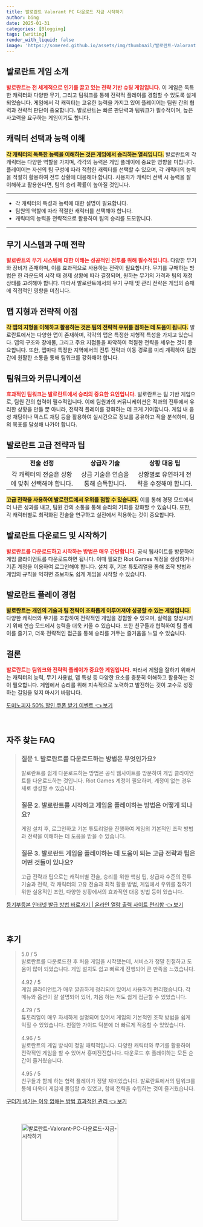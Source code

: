 ```yaml
---
title: 발로란트 Valorant PC 다운로드 지금 시작하기
author: bing
date: 2025-01-31
categories: [Blogging]
tags: [writing]
render_with_liquid: false
image: 'https://somered.github.io/assets/img/thumbnail/발로란트-Valorant-PC-다운로드-지금-시작하기.webp'
---
```



<h2 id='발로란트_게임_소개'>발로란트 게임 소개</h2>

<p><b><span style="color: #ee2323;">발로란트는 전 세계적으로 인기를 끌고 있는 전략 기반 슈팅 게임입니다.</span></b> 이 게임은 독특한 캐릭터와 다양한 무기, 그리고 팀워크를 통해 전략적 플레이를 경험할 수 있도록 설계되었습니다. 게임에서 각 캐릭터는 고유한 능력을 가지고 있어 플레이어는 팀원 간의 협력과 전략적 판단이 중요합니다. 발로란트는 빠른 판단력과 팀워크가 필수적이며, 높은 사고력을 요구하는 게임이기도 합니다.</p>

<h2 id='캐릭터_선택과_능력_이해'>캐릭터 선택과 능력 이해</h2>

<p><b><span style="background-color: #ffe066;">각 캐릭터의 독특한 능력을 이해하는 것은 게임에서 승리하는 열쇠입니다.</span></b> 발로란트의 각 캐릭터는 다양한 역할을 가지며, 각각의 능력은 게임 플레이에 중요한 영향을 미칩니다. 플레이어는 자신의 팀 구성에 따라 적합한 캐릭터를 선택할 수 있으며, 각 캐릭터의 능력을 적절히 활용하여 전투 상황에 대응해야 합니다. 사용자가 캐릭터 선택 시 능력을 잘 이해하고 활용한다면, 팀의 승리 확률이 높아질 것입니다.</p>

<hr />

<ul>
    <li>각 캐릭터의 특성과 능력에 대한 설명이 필요합니다.</li>
    <li>팀원의 역할에 따라 적절한 캐릭터를 선택해야 합니다.</li>
    <li>캐릭터의 능력을 전략적으로 활용하여 팀의 승리를 도모합니다.</li>
</ul>

<hr />

<h2 id='무기_시스템과_구매_전략'>무기 시스템과 구매 전략</h2>

<p><b><span style="color: #ee2323;">발로란트의 무기 시스템에 대한 이해는 성공적인 전투를 위해 필수적입니다.</span></b> 다양한 무기와 장비가 존재하며, 이를 효과적으로 사용하는 전략이 필요합니다. 무기를 구매하는 방법은 한 라운드의 시작 때 경제 상황에 따라 결정되며, 원하는 무기의 가격과 팀의 재정 상태를 고려해야 합니다. 따라서 발로란트에서의 무기 구매 및 관리 전략은 게임의 승패에 직접적인 영향을 미칩니다.</p>

<h2 id='맵_지형과_전략적_이점'>맵 지형과 전략적 이점</h2>

<p><b><span style="background-color: #ffe066;">각 맵의 지형을 이해하고 활용하는 것은 팀의 전략적 우위를 점하는 데 도움이 됩니다.</span></b> 발로란트에서는 다양한 맵이 존재하며, 각각의 맵은 특정한 지형적 특성을 가지고 있습니다. 맵의 구조와 장애물, 그리고 주요 지점들을 파악하여 적절한 전략을 세우는 것이 중요합니다. 또한, 맵마다 특정한 지역에서의 전투 전략과 이동 경로를 미리 계획하여 팀원 간에 원활한 소통을 통해 팀워크를 강화해야 합니다.</p>

<h2 id='팀워크와_커뮤니케이션'>팀워크와 커뮤니케이션</h2>

<p><b><span style="color: #ee2323;">효과적인 팀워크는 발로란트에서 승리의 중요한 요인입니다.</span></b> 발로란트는 팀 기반 게임으로, 팀원 간의 협력이 필수적입니다. 이에 팀원과의 커뮤니케이션은 적과의 전투에서 유리한 상황을 만들 뿐 아니라, 전략적 플레이를 강화하는 데 크게 기여합니다. 게임 내 음성 채팅이나 텍스트 채팅 등을 활용하여 실시간으로 정보를 공유하고 적을 분석하며, 팀의 목표를 달성해 나가야 합니다.</p>

<h2 id='발로란트_고급_전략과_팁'>발로란트 고급 전략과 팁</h2>

<table>
    <tr>
        <td style="text-align: center; height: 17px;"><b>전술 선정</b></td>
        <td style="text-align: center; height: 17px;"><b>상급자 기술</b></td>
        <td style="text-align: center; height: 17px;"><b>상황 대응 팁</b></td>
    </tr>
    <tr>
        <td style="text-align: center; height: 17px;">각 캐릭터의 전술은 상황에 맞춰 선택해야 합니다.</td>
        <td style="text-align: center; height: 17px;">상급 기술은 연습을 통해 습득합니다.</td>
        <td style="text-align: center; height: 17px;">상황별로 유연하게 전략을 수정해야 합니다.</td>
    </tr>
</table>

<p><b><span style="background-color: #ffe066;">고급 전략을 사용하여 발로란트에서 우위를 점할 수 있습니다.</span></b> 이를 통해 경쟁 모드에서 더 나은 성과를 내고, 팀원 간의 소통을 통해 승리의 기회를 강화할 수 있습니다. 또한, 각 캐릭터별로 최적화된 전술을 연구하고 실전에서 적용하는 것이 중요합니다.</p>

<h2 id='자주_묻는_질문'>발로란트 다운로드 및 시작하기</h2>

<p><b><span style="color: #ee2323;">발로란트를 다운로드하고 시작하는 방법은 매우 간단합니다.</span></b> 공식 웹사이트를 방문하여 게임 클라이언트를 다운로드하면 됩니다. 이때 필요한 Riot Games 계정을 생성하거나 기존 계정을 이용하여 로그인해야 합니다. 설치 후, 기본 튜토리얼을 통해 조작 방법과 게임의 규칙을 익히면 초보자도 쉽게 게임을 시작할 수 있습니다.</p>

<h2 id='발로란트_플레이_경험'>발로란트 플레이 경험</h2>

<p><b><span style="background-color: #ffe066;">발로란트는 개인의 기술과 팀 전략이 조화롭게 이루어져야 성공할 수 있는 게임입니다.</span></b> 다양한 캐릭터와 무기를 조합하여 전략적인 게임을 경험할 수 있으며, 실력을 향상시키기 위해 연습 모드에서 능력을 더욱 키울 수 있습니다. 또한 친구들과 협력하여 팀 플레이를 즐기고, 더욱 전략적인 접근을 통해 승리를 거두는 즐거움을 느낄 수 있습니다.</p>

<h2 id='결론'>결론</h2>

<p><b><span style="color: #ee2323;">발로란트는 팀워크와 전략적 플레이가 중요한 게임입니다.</span></b> 따라서 게임을 잘하기 위해서는 캐릭터의 능력, 무기 사용법, 맵 특성 등 다양한 요소를 충분히 이해하고 활용하는 것이 필요합니다. 게임에서 승리를 위해 지속적으로 노력하고 발전하는 것이 고수로 성장하는 길임을 잊지 마시기 바랍니다.</p>


<p><a class="click-button" title="도미노피자 50% 할인 쿠폰 받기 이벤트" href="https://somered.github.io/posts/%EB%8F%84%EB%AF%B8%EB%85%B8%ED%94%BC%EC%9E%90-50-%ED%95%A0%EC%9D%B8-%EC%BF%A0%ED%8F%B0-%EB%B0%9B%EA%B8%B0-%EC%9D%B4%EB%B2%A4%ED%8A%B8/" rel="dofollow">도미노피자 50% 할인 쿠폰 받기 이벤트 👈 보기</a></p><br>
<h2 id='자주_찾는_FAQ'>자주 찾는 FAQ</h2>
<div itemscope="" itemtype="https://schema.org/FAQPage"> 
<blockquote> 
<div itemscope="" itemprop="mainEntity" itemtype="https://schema.org/Question"> 
<h3 itemprop="name">질문 1. 발로란트를 다운로드하는 방법은 무엇인가요?</h3> 
<div itemscope="" itemprop="acceptedAnswer" itemtype="https://schema.org/Answer"> 
<span itemprop="text"> 
<p>발로란트를 쉽게 다운로드하는 방법은 공식 웹사이트를 방문하여 게임 클라이언트를 다운로드하는 것입니다. Riot Games 계정이 필요하며, 계정이 없는 경우 새로 생성할 수 있습니다.</p> 
</span> 
</div> 
</div> 
<div itemscope="" itemprop="mainEntity" itemtype="https://schema.org/Question"> 
<h3 itemprop="name">질문 2. 발로란트를 시작하고 게임을 플레이하는 방법은 어떻게 되나요?</h3> 
<div itemscope="" itemprop="acceptedAnswer" itemtype="https://schema.org/Answer"> 
<span itemprop="text"> 
<p>게임 설치 후, 로그인하고 기본 튜토리얼을 진행하여 게임의 기본적인 조작 방법과 전략을 이해하는 데 도움을 받을 수 있습니다.</p> 
</span> 
</div> 
</div> 
<div itemscope="" itemprop="mainEntity" itemtype="https://schema.org/Question"> 
<h3 itemprop="name">질문 3. 발로란트 게임을 플레이하는 데 도움이 되는 고급 전략과 팁은 어떤 것들이 있나요?</h3> 
<div itemscope="" itemprop="acceptedAnswer" itemtype="https://schema.org/Answer"> 
<span itemprop="text"> 
<p>고급 전략과 팁으로는 캐릭터별 전술, 승리를 위한 핵심 팁, 상급자 수준의 전투 기술과 전략, 각 캐릭터의 고유 전술과 최적 활용 방법, 게임에서 우위를 점하기 위한 실용적인 조언, 다양한 상황에서의 효과적인 대응 방법 등이 있습니다.</p> 
</span> 
</div> 
</div> 
</blockquote> 
</div>
<p><a class="click-button" title="등기부등본 인터넷 발급 방법 바로가기 | 온라인 열람 출력 사이트 편리함" href="https://somered.github.io/posts/%EB%93%B1%EA%B8%B0%EB%B6%80%EB%93%B1%EB%B3%B8-%EC%9D%B8%ED%84%B0%EB%84%B7-%EB%B0%9C%EA%B8%89-%EB%B0%A9%EB%B2%95-%EB%B0%94%EB%A1%9C%EA%B0%80%EA%B8%B0-%EC%98%A8%EB%9D%BC%EC%9D%B8-%EC%97%B4%EB%9E%8C-%EC%B6%9C%EB%A0%A5-%EC%82%AC%EC%9D%B4%ED%8A%B8-%ED%8E%B8%EB%A6%AC%ED%95%A8/" rel="dofollow">등기부등본 인터넷 발급 방법 바로가기 | 온라인 열람 출력 사이트 편리함 👈 보기</a></p><br>
<h2 id='후기'>후기</h2>
<div itemscope itemtype="https://schema.org/Product">
  <blockquote>
  <div itemprop="review" itemscope itemtype="https://schema.org/Review">
      <div itemprop="reviewRating" itemscope itemtype="https://schema.org/Rating"> <span itemprop="ratingValue">5.0</span> / <span itemprop="bestRating">5</span> </div>
      <span itemprop="reviewBody">발로란트를 다운로드한 후 처음 게임을 시작했는데, 서비스가 정말 친절하고 도움이 많이 되었습니다. 게임 설치도 쉽고 빠르게 진행되어 큰 만족을 느꼈습니다.</span>
  </div>
  <br>
  <div itemprop="review" itemscope itemtype="https://schema.org/Review">
      <div itemprop="reviewRating" itemscope itemtype="https://schema.org/Rating"> <span itemprop="ratingValue">4.92</span> / <span itemprop="bestRating">5</span> </div>
      <span itemprop="reviewBody">게임 클라이언트가 매우 깔끔하게 정리되어 있어서 사용하기 편리했습니다. 각 메뉴와 옵션이 잘 설명되어 있어, 처음 하는 저도 쉽게 접근할 수 있었습니다.</span>
  </div>
  <br>
  <div itemprop="review" itemscope itemtype="https://schema.org/Review">
      <div itemprop="reviewRating" itemscope itemtype="https://schema.org/Rating"> <span itemprop="ratingValue">4.79</span> / <span itemprop="bestRating">5</span> </div>
      <span itemprop="reviewBody">튜토리얼이 매우 자세하게 설명되어 있어서 게임의 기본적인 조작 방법을 쉽게 익힐 수 있었습니다. 친절한 가이드 덕분에 더 빠르게 적응할 수 있었습니다.</span>
  </div>
  <br>
  <div itemprop="review" itemscope itemtype="https://schema.org/Review">
      <div itemprop="reviewRating" itemscope itemtype="https://schema.org/Rating"> <span itemprop="ratingValue">4.96</span> / <span itemprop="bestRating">5</span> </div>
      <span itemprop="reviewBody">발로란트의 게임 방식이 정말 매력적입니다. 다양한 캐릭터와 무기를 활용하여 전략적인 게임을 할 수 있어서 흥미진진합니다. 다운로드 후 플레이하는 모든 순간이 즐거웠습니다.</span>
  </div>
  <br>
  <div itemprop="review" itemscope itemtype="https://schema.org/Review">
      <div itemprop="reviewRating" itemscope itemtype="https://schema.org/Rating"> <span itemprop="ratingValue">4.95</span> / <span itemprop="bestRating">5</span> </div>
      <span itemprop="reviewBody">친구들과 함께 하는 협력 플레이가 정말 재미있습니다. 발로란트에서의 팀워크를 통해 더욱더 게임에 몰입할 수 있었고, 함께 전략을 수립하는 것이 즐거웠습니다.</span>
  </div>
  </blockquote>
</div>
<p><a class="click-button" title="구더기 생기는 이유 없애는 방법 효과적인 관리" href="https://somered.github.io/posts/%EA%B5%AC%EB%8D%94%EA%B8%B0-%EC%83%9D%EA%B8%B0%EB%8A%94-%EC%9D%B4%EC%9C%A0-%EC%97%86%EC%95%A0%EB%8A%94-%EB%B0%A9%EB%B2%95-%ED%9A%A8%EA%B3%BC%EC%A0%81%EC%9D%B8-%EA%B4%80%EB%A6%AC/" rel="dofollow">구더기 생기는 이유 없애는 방법 효과적인 관리 👈 보기</a></p><br>
<figure class="image"><img src="https://somered.github.io/assets/img/thumbnail/발로란트-Valorant-PC-다운로드-지금-시작하기.webp" alt="발로란트-Valorant-PC-다운로드-지금-시작하기" width="256" height="256"></figure>